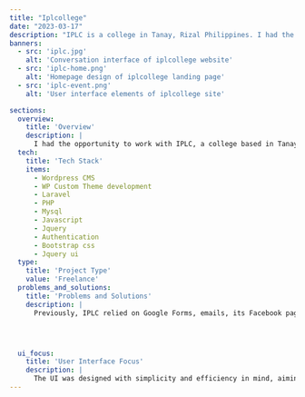 ```yaml
---
title: "Iplcollege"
date: "2023-03-17"
description: "IPLC is a college in Tanay, Rizal Philippines. I had the opportunity to work with the Institute where I served as a Full Stack Web Developer. During my time there, I led the development of a modernized school website, along with a new student management and admissions system."
banners:
  - src: 'iplc.jpg'
    alt: 'Conversation interface of iplcollege website'
  - src: 'iplc-home.png'
    alt: 'Homepage design of iplcollege landing page'
  - src: 'iplc-event.png'
    alt: 'User interface elements of iplcollege site'

sections:
  overview:
    title: 'Overview'
    description: |
      I had the opportunity to work with IPLC, a college based in Tanay, Rizal, Philippines, where I served as a Full Stack Web Developer. During my time there, I led the development of a modernized school website, along with a new student management and admissions system.
  tech:
    title: 'Tech Stack'
    items:
      - Wordpress CMS
      - WP Custom Theme development
      - Laravel
      - PHP
      - Mysql
      - Javascript
      - Jquery
      - Authentication
      - Bootstrap css
      - Jquery ui
  type:
    title: 'Project Type'
    value: 'Freelance'
  problems_and_solutions:
    title: 'Problems and Solutions'
    description: |
      Previously, IPLC relied on Google Forms, emails, its Facebook page, and walk-ins to admit new students. While this approach got the job done, it lacked centralization and was inefficient. Managing data across multiple platforms was a hassle for the institute, and manually collecting and transferring information into spreadsheets was time-consuming and error-prone. To address this, I proposed centralizing the entire admissions process. The solution was to develop a dedicated admission system along with a student portal.




  ui_focus:
    title: 'User Interface Focus'
    description: |
      The UI was designed with simplicity and efficiency in mind, aiming to replicate the smooth experience of modern POS terminals. I focused on creating an intuitive, clean interface that minimizes user error and supports fast-paced environments like restaurants and cafés.
---
```



